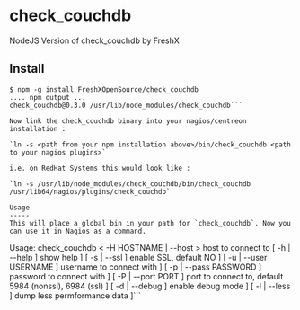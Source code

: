 check_couchdb
=============

NodeJS Version of check_couchdb by FreshX

Install
-------

```
$ npm -g install FreshXOpenSource/check_couchdb
.... npm output ...
check_couchdb@0.3.0 /usr/lib/node_modules/check_couchdb```

Now link the check_couchdb binary into your nagios/centreon installation :

`ln -s <path from your npm installation above>/bin/check_couchdb <path to your nagios plugins>`

i.e. on RedHat Systems this would look like :

`ln -s /usr/lib/node_modules/check_couchdb/bin/check_couchdb /usr/lib64/nagios/plugins/check_couchdb`

Usage
-----
This will place a global bin in your path for `check_couchdb`. Now you can use it in Nagios as a command.
```
Usage: check_couchdb   < -H HOSTNAME | --host >  host to connect to
                       [ -h | --help ]           show help ]
                       [ -s | --ssl  ]           enable SSL, default NO ]
                       [ -u | --user USERNAME ]  username to connect with ]
                       [ -p | --pass PASSWORD ]  password to connect with ]
                       [ -P | --port PORT ]      port to connect to, default 5984 (nonssl), 6984 (ssl) ]
                       [ -d | --debug ]          enable debug mode ]
                       [ -l | --less ]           dump less permformance data ]```
